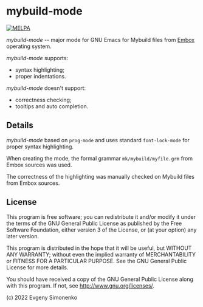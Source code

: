 # mybuild-mode

[![MELPA](https://melpa.org/packages/mybuild-mode-badge.svg)](https://melpa.org/#/mybuild-mode)

_mybuild-mode_ -- major mode for GNU Emacs for Mybuild files from
[Embox](https://embox.github.io/) operating system.

_mybuild-mode_ supports:

- syntax highlighting;
- proper indentations.

_mybuild-mode_ doesn't support:

- correctness checking;
- tooltips and auto completion.

## Details

_mybuild-mode_ based on `prog-mode` and uses standard `font-lock-mode`
for proper syntax highlighting.

When creating the mode, the formal grammar `mk/mybuild/myfile.grm`
from Embox sources was used.

The correctness of the highlighting was manually checked on Mybuild files
from Embox sources.

## License

This program is free software; you can redistribute it and/or modify
it under the terms of the GNU General Public License as published by
the Free Software Foundation, either version 3 of the License, or
(at your option) any later version.

This program is distributed in the hope that it will be useful,
but WITHOUT ANY WARRANTY; without even the implied warranty of
MERCHANTABILITY or FITNESS FOR A PARTICULAR PURPOSE.  See the
GNU General Public License for more details.

You should have received a copy of the GNU General Public License
along with this program.  If not, see <http://www.gnu.org/licenses/>.

(c) 2022 Evgeny Simonenko
